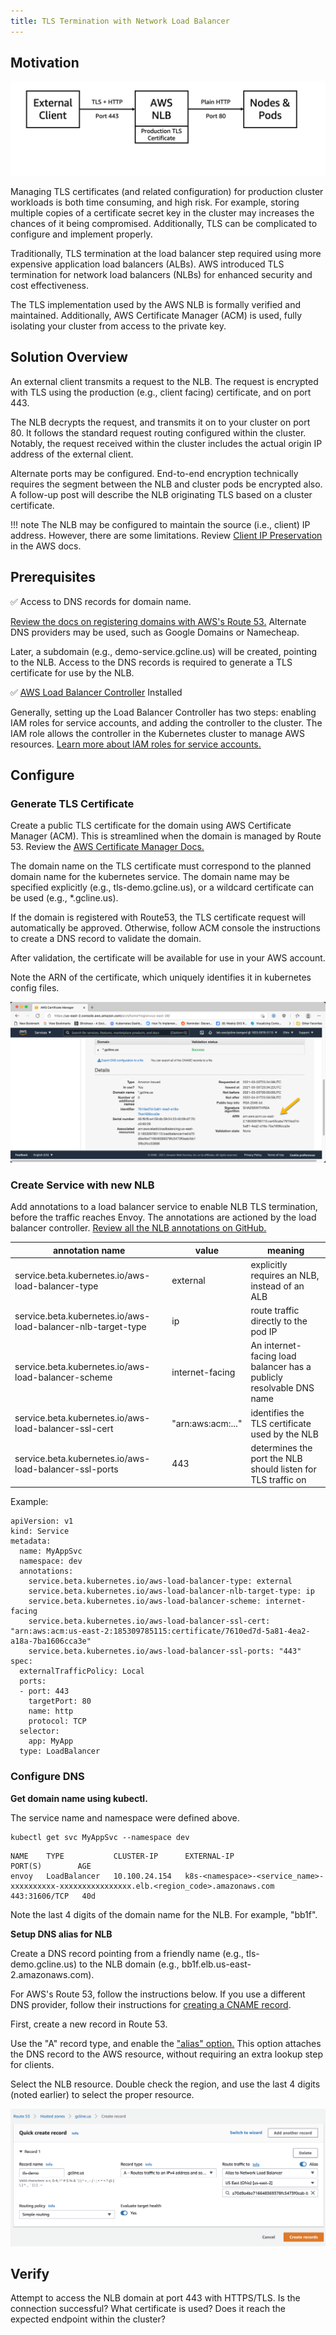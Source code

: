 ```yaml
---
title: TLS Termination with Network Load Balancer
---
```


## Motivation

![diagram illustrating connection between network load balancer and cluster](fig.jpg)

Managing TLS certificates (and related configuration) for production cluster workloads is both time consuming, and high risk. For example, storing multiple copies of a certificate secret key in the cluster may increases the chances of it being compromised. Additionally, TLS can be complicated to configure and implement properly. 

Traditionally, TLS termination at the load balancer step required using more expensive application load balancers (ALBs). AWS introduced TLS termination for network load balancers (NLBs) for enhanced security and cost effectiveness. 

The TLS implementation used by the AWS NLB is formally verified and maintained. Additionally, AWS Certificate Manager (ACM) is used, fully isolating your cluster from access to the private key. 

## Solution Overview

An external client transmits a request to the NLB. The request is encrypted with TLS using the production (e.g., client facing) certificate, and on port 443. 

The NLB decrypts the request, and transmits it on to your cluster on port 80. It follows the standard request routing configured within the cluster. Notably, the request received within the cluster includes the actual origin IP address of the external client. 

Alternate ports may be configured. End-to-end encryption technically requires the segment between the NLB and cluster pods be encrypted also. A follow-up post will describe the NLB originating TLS based on a cluster certificate. 

!!! note
    The NLB may be configured to maintain the source (i.e., client) IP address. However, there are some limitations. Review [Client IP Preservation](https://docs.aws.amazon.com/elasticloadbalancing/latest/network/load-balancer-target-groups.html#client-ip-preservation) in the AWS docs. 

## Prerequisites

✅ Access to DNS records for domain name.

[Review the docs on registering domains with AWS's Route 53.](https://docs.aws.amazon.com/Route53/latest/DeveloperGuide/registrar.html) Alternate DNS providers may be used, such as Google Domains or Namecheap.

Later, a subdomain (e.g., demo-service.gcline.us) will be created, pointing to the NLB. Access to the DNS records is required to generate a TLS certificate for use by the NLB. 

✅  [AWS Load Balancer Controller](https://kubernetes-sigs.github.io/aws-load-balancer-controller/latest/deploy/installation/) Installed 

Generally, setting up the Load Balancer Controller has two steps: enabling IAM roles for service accounts, and adding the controller to the cluster. The IAM role allows the controller in the Kubernetes cluster to manage AWS resources. [Learn more about IAM roles for service accounts.](https://docs.aws.amazon.com/eks/latest/userguide/iam-roles-for-service-accounts.html)

## Configure

### Generate TLS Certificate

Create a public TLS certificate for the domain using AWS Certificate Manager (ACM). This is streamlined when the domain is managed by Route 53. Review the [AWS Certificate Manager Docs.](https://docs.aws.amazon.com/acm/latest/userguide/gs-acm-request-public.html#request-public-console)

The domain name on the TLS certificate must correspond to the planned domain name for the kubernetes service. The domain name may be specified explicitly (e.g., tls-demo.gcline.us), or a wildcard certificate can be used (e.g., *.gcline.us).

If the domain is registered with Route53, the TLS certificate request will automatically be approved. Otherwise, follow ACM console the instructions to create a DNS record to validate the domain. 

After validation, the certificate will be available for use in your AWS account. 

Note the ARN of the certificate, which uniquely identifies it in kubernetes config files. 

![screenshot indicating location of ARN value in web console](cert_arn.png)

### Create Service with new NLB

Add annotations to a load balancer service to enable NLB TLS termination, before the traffic reaches Envoy. The annotations are actioned by the load balancer controller. [Review all the NLB annotations on GitHub.](https://kubernetes-sigs.github.io/aws-load-balancer-controller/latest/guide/service/annotations/)

| annotation name | value | meaning | 
| ----- | --- | ----- |
| service.beta.kubernetes.io/aws-load-balancer-type | external | explicitly requires an NLB, instead of an ALB |
| service.beta.kubernetes.io/aws-load-balancer-nlb-target-type | ip | route traffic directly to the pod IP |
| service.beta.kubernetes.io/aws-load-balancer-scheme | internet-facing | An internet-facing load balancer has a publicly resolvable DNS name |
| service.beta.kubernetes.io/aws-load-balancer-ssl-cert | "arn:aws:acm:..." | identifies the TLS certificate used by the NLB |
| service.beta.kubernetes.io/aws-load-balancer-ssl-ports | 443 | determines the port the NLB should listen for TLS traffic on| 

Example: 

```
apiVersion: v1
kind: Service
metadata:
  name: MyAppSvc
  namespace: dev
  annotations:
    service.beta.kubernetes.io/aws-load-balancer-type: external
    service.beta.kubernetes.io/aws-load-balancer-nlb-target-type: ip
    service.beta.kubernetes.io/aws-load-balancer-scheme: internet-facing
    service.beta.kubernetes.io/aws-load-balancer-ssl-cert: "arn:aws:acm:us-east-2:185309785115:certificate/7610ed7d-5a81-4ea2-a18a-7ba1606cca3e"
    service.beta.kubernetes.io/aws-load-balancer-ssl-ports: "443"
spec:
  externalTrafficPolicy: Local
  ports:
  - port: 443
    targetPort: 80
    name: http
    protocol: TCP
  selector:
    app: MyApp
  type: LoadBalancer
``` 

### Configure DNS

**Get domain name using kubectl.** 

The service name and namespace were defined above.

```
kubectl get svc MyAppSvc --namespace dev
```

```
NAME    TYPE           CLUSTER-IP      EXTERNAL-IP                                                                     PORT(S)        AGE
envoy   LoadBalancer   10.100.24.154   k8s-<namespace>-<service_name>-xxxxxxxxxx-xxxxxxxxxxxxxxxx.elb.<region_code>.amazonaws.com   443:31606/TCP   40d
```

Note the last 4 digits of the domain name for the NLB. For example, "bb1f". 

**Setup DNS alias for NLB**

Create a DNS record pointing from a friendly name (e.g., tls-demo.gcline.us) to the NLB domain (e.g., bb1f.elb.us-east-2.amazonaws.com). 

For AWS's Route 53, follow the instructions below. If you use a different DNS provider, follow their instructions for [creating a CNAME record](https://docs.digitalocean.com/products/networking/dns/how-to/manage-records/#cname-records). 

First, create a new record in Route 53. 

Use the "A" record type, and enable the ["alias" option.](https://docs.aws.amazon.com/Route53/latest/DeveloperGuide/resource-record-sets-values-alias.html) This option attaches the DNS record to the AWS resource, without requiring an extra lookup step for clients. 

Select the NLB resource. Double check the region, and use the last 4 digits (noted earlier) to select the proper resource. 

![screenshot of Route 53 New Record Console](dns_record.png)

## Verify

Attempt to access the NLB domain at port 443 with HTTPS/TLS. Is the connection successful? What certificate is used? Does it reach the expected endpoint within the cluster? 
